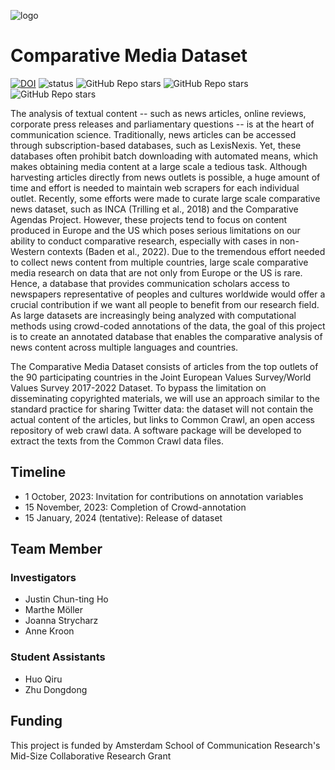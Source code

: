 ![logo](https://www.uva.nl/binaries/_ht_1702547471794/700x0-webp/content/gallery/subsites/extranet/huisstijl/logobestanden/fmg/en-logo-amsterdam-school-of-communication-research.jpg)
# Comparative Media Dataset

[![DOI](https://zenodo.org/badge/819891749.svg)](https://zenodo.org/doi/10.5281/zenodo.13143145)
![status](https://img.shields.io/badge/status-pre_release-yellow)
![GitHub Repo stars](https://img.shields.io/github/stars/Digicomlab/Comparative-Media-Dataset)
![GitHub Repo stars](https://img.shields.io/github/forks/Digicomlab/Comparative-Media-Dataset)
![GitHub Repo stars](https://img.shields.io/github/watchers/Digicomlab/Comparative-Media-Dataset)

The analysis of textual content -- such as news articles, online reviews, corporate press releases and parliamentary questions -- is at the heart of communication science. Traditionally, news articles can be accessed through subscription-based databases, such as LexisNexis. Yet, these databases often prohibit batch downloading with automated means, which makes obtaining media content at a large scale a tedious task. Although harvesting articles directly from news outlets is possible, a huge amount of time and effort is needed to maintain web scrapers for each individual outlet. Recently, some efforts were made to curate large scale comparative news dataset, such as INCA (Trilling et al., 2018) and the Comparative Agendas Project. However, these projects tend to focus on content produced in Europe and the US which poses serious limitations on our ability to conduct comparative research, especially with cases in non-Western contexts (Baden et al., 2022). Due to the tremendous effort needed to collect news content from multiple countries, large scale comparative media research on data that are not only from Europe or the US is rare. Hence, a database that provides communication scholars access to newspapers representative of peoples and cultures worldwide would offer a crucial contribution if we want all people to benefit from our research field. As large datasets are increasingly being analyzed with computational methods using crowd-coded annotations of the data, the goal of this project is to create an annotated database that enables the comparative analysis of news content across multiple languages and countries.

The Comparative Media Dataset consists of articles from the top outlets of the 90 participating countries in the Joint European Values Survey/World Values Survey 2017-2022 Dataset. To bypass the limitation on disseminating copyrighted materials, we will use an approach similar to the standard practice for sharing Twitter data: the dataset will not contain the actual content of the articles, but links to Common Crawl, an open access repository of web crawl data. A software package will be developed to extract the texts from the Common Crawl data files.

## Timeline
- 1 October, 2023: Invitation for contributions on annotation variables
- 15 November, 2023: Completion of Crowd-annotation
- 15 January, 2024 (tentative): Release of dataset

## Team Member
### Investigators
* Justin Chun-ting Ho
* Marthe Möller
* Joanna Strycharz
* Anne Kroon

### Student Assistants
* Huo Qiru
* Zhu Dongdong

## Funding
This project is funded by Amsterdam School of Communication Research's Mid-Size Collaborative Research Grant
